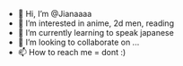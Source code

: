 - 👋 Hi, I’m @Jianaaaa
- 👀 I’m interested in anime, 2d men, reading
- 🌱 I’m currently learning to speak japanese
- 💞️ I’m looking to collaborate on ...
- 📫 How to reach me = dont :)

<!---
Jianaaaa/Jianaaaa is a ✨ special ✨ repository because its `README.md` (this file) appears on your GitHub profile.
You can click the Preview link to take a look at your changes.
--->
